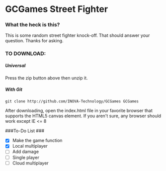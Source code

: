 GCGames Street Fighter
=======

### What the heck is this? ###
This is some random street fighter knock-off. That should answer your question. Thanks for asking.

### TO DOWNLOAD: ###
##### Universal #####
Press the zip button above then unzip it.

##### With Git #####
    
    git clone http://github.com/INOVA-Technology/GCGames GCGames


After downloading, open the index.html file in your favorite browser that supports the HTML5 canvas element. If you aren't sure, any browser should work except IE <= 8

###To-Do List ###
- [x] Make the game function
- [x] Local multiplayer
- [ ] Add damage
- [ ] Single player
- [ ] Cloud multiplayer
